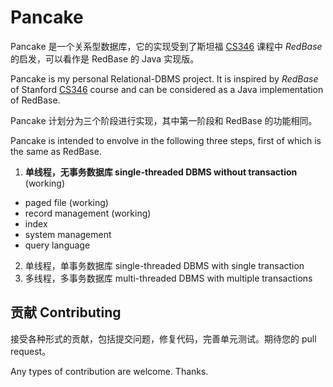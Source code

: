 # Pancake

Pancake 是一个关系型数据库，它的实现受到了斯坦福 [CS346][cs346] 课程中 _RedBase_ 的启发，可以看作是 RedBase 的 Java 实现版。

Pancake is my personal Relational-DBMS project. It is inspired by _RedBase_ of Stanford [CS346][cs346] course and can be considered as a Java implementation of RedBase.

[cs346]: https://web.stanford.edu/class/cs346/2015/

Pancake 计划分为三个阶段进行实现，其中第一阶段和 RedBase 的功能相同。

Pancake is intended to envolve in the following three steps, first of which is the same as RedBase.

1. **单线程，无事务数据库 single-threaded DBMS without transaction** (working)
  + paged file (working)
  + record management (working)
  + index
  + system management
  + query language
2. 单线程，单事务数据库 single-threaded DBMS with single transaction
3. 多线程，多事务数据库 multi-threaded DBMS with multiple transactions

## 贡献 Contributing

接受各种形式的贡献，包括提交问题，修复代码，完善单元测试。期待您的 pull request。

Any types of contribution are welcome. Thanks.
